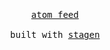<br />
<br />
<br />
<br />
<br />
<br />
<br />
<br />
<br />
<br />
<br />
<br />
<div style="color: #111; margin: auto; width: 100%; text-align: center; font-family: monospace">
  <a href="atom.xml" style="color: #111">atom feed</a>
  <br />
  <br />
  built with <a href="https://github.com/jxv/stagen" style="color: #111">stagen</a>
</div>
<br />
<br />
<br />

